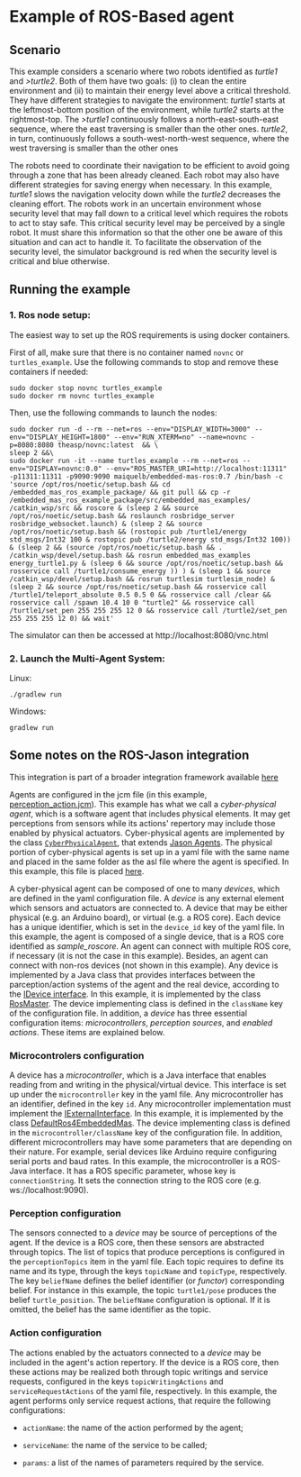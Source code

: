 # Example of ROS-Based agent

## Scenario
This example considers a scenario where two robots identified as <em>turtle1</em> and <em>>turtle2</em>. Both of them have two goals: (i) to clean the entire environment and (ii) to maintain their energy level above a critical threshold. They have different strategies to navigate the environment: <em>turtle1</em> starts at the leftmost-bottom position of the environment, while <em>turtle2</em> starts at the rightmost-top. The <em>>turtle1</em> continuously follows a north-east-south-east sequence, where the east traversing is smaller than the other ones. <em>turtle2</em>, in turn, continuously follows a south-west-north-west sequence, where the west traversing is smaller than the other ones

The robots need to coordinate their navigation to be efficient to avoid going through a zone that has been already cleaned. Each robot may also have different strategies for saving energy when necessary. In this example, <em>turtle1</em> slows the navigation velocity down while the <em>turtle2</em> decreases the cleaning effort. The robots work in an uncertain environment whose security level that may fall down to a critical level which requires the robots to act to stay safe. This critical security level may be perceived by a single robot. It must share this information so that the other one be aware of this situation and can act to handle it. To facilitate the observation of the security level, the simulator background is red when the security level is critical and blue otherwise.




## Running the example

<!--
=== Requirements
1. ROS 1 (recommended [ROS Noetic](http://wiki.ros.org/noetic)) or ROS 2 (recommended [ROS Humble](http://wiki.ros.org/humble)) 
2. [Rosbridge](http://wiki.ros.org/rosbridge_suite/Tutorials/RunningRosbridge)
3. [Turtlesim](http://wiki.ros.org/turtlesim)

-->

### 1. Ros node setup:
<!--It is possible to choose between a container-based setup (only Docker is required) and a local setup (ROS core and related tools are required).

#### 1.1 Container-based setup: 
Requirements: [Docker](https://www.docker.com/)
-->

The easiest way to set up the ROS requirements is using docker containers.

First of all, make sure that there is no container named ```novnc``` or ```turtles_example```. Use the following commands to stop and remove these containers if needed:
```
sudo docker stop novnc turtles_example
sudo docker rm novnc turtles_example
```

Then, use the following commands to launch the nodes:
   ```
sudo docker run -d --rm --net=ros --env="DISPLAY_WIDTH=3000" --env="DISPLAY_HEIGHT=1800" --env="RUN_XTERM=no" --name=novnc -p=8080:8080 theasp/novnc:latest  && \
sleep 2 &&\
sudo docker run -it --name turtles_example --rm --net=ros --env="DISPLAY=novnc:0.0" --env="ROS_MASTER_URI=http://localhost:11311" -p11311:11311 -p9090:9090 maiquelb/embedded-mas-ros:0.7 /bin/bash -c 'source /opt/ros/noetic/setup.bash && cd /embedded_mas_ros_example_package/ && git pull && cp -r /embedded_mas_ros_example_package/src/embedded_mas_examples/ /catkin_wsp/src && roscore & (sleep 2 && source /opt/ros/noetic/setup.bash && roslaunch rosbridge_server rosbridge_websocket.launch) & (sleep 2 && source /opt/ros/noetic/setup.bash && (rostopic pub /turtle1/energy std_msgs/Int32 100 & rostopic pub /turtle2/energy std_msgs/Int32 100)) & (sleep 2 && (source /opt/ros/noetic/setup.bash && . /catkin_wsp/devel/setup.bash && rosrun embedded_mas_examples energy_turtle1.py & (sleep 6 && source /opt/ros/noetic/setup.bash && rosservice call /turtle1/consume_energy )) ) & (sleep 1 && source /catkin_wsp/devel/setup.bash && rosrun turtlesim turtlesim_node) & (sleep 2 && source /opt/ros/noetic/setup.bash && rosservice call /turtle1/teleport_absolute 0.5 0.5 0 && rosservice call /clear && rosservice call /spawn 10.4 10 0 "turtle2" && rosservice call /turtle1/set_pen 255 255 255 12 0 && rosservice call /turtle2/set_pen 255 255 255 12 0) && wait'

   ```
The simulator can then be accessed at http://localhost:8080/vnc.html

<!--
##### 1.1.2 ROS 2:
```
sudo docker run -d --rm --net=ros --env="DISPLAY_WIDTH=3000" --env="DISPLAY_HEIGHT=1800" --env="RUN_XTERM=no" --name=novnc -p=8080:8080 theasp/novnc:latest  && \
sudo docker run -d --net=ros --name roscore --rm osrf/ros:noetic-desktop-full roscore && \
sudo docker run -it --net=ros --env="DISPLAY=novnc:0.0" --env="ROS_MASTER_URI=http://roscore:11311" --rm --name embedded-mas-example -p9090:9090 maiquelb/embedded-mas-ros2:0.5 /bin/bash -c "source /opt/ros/humble/setup.bash && ros2 run turtlesim turtlesim_node" & \
(until sudo docker exec embedded-mas-example /bin/bash -c "echo '***** ROS container is ready *****'" 2>/dev/null; do echo "waiting for ROS container to start..."; sleep 1; done  && \
sudo docker exec  embedded-mas-example /bin/bash -c "source /opt/ros/humble/setup.bash && ros2 launch rosbridge_server rosbridge_websocket_launch.xml")
```

#### 1.2 Local setup: 
Requirements
1. ROS 1 (recommended [ROS Noetic](http://wiki.ros.org/noetic)) or ROS 2 (recommended [ROS Humble](http://wiki.ros.org/humble))
2. [Rosbridge](http://wiki.ros.org/rosbridge_suite/Tutorials/RunningRosbridge)

To run the ROS node in your computer, run the following steps:

##### 1.2.1  Start the roscore:
ROS 1: ``` roscore ```

ROS 2: this step is not requred.

##### 1.1.2. Launch the bridge between ROS and Java
ROS 1:
```
roslaunch rosbridge_server rosbridge_websocket.launch
```

ROS 2:
```
ros2 launch rosbridge_server rosbridge_websocket_launch.xml
```

##### 1.1.3. Launch the turtlesim simulation
ROS 1: 
```
(rosrun turtlesim turtlesim_node &\ 
 (sleep 1 && rosservice call /turtle1/teleport_absolute 0.5 0.5 0 &&\ 
 rosservice call /clear )) &\
(sleep 2 && rosservice call /spawn 10.4 10 0 "turtle2")
```
ROS 2:
```
ros2 run turtlesim turtlesim_node &\
 (sleep 1 &&\ 
  ros2 service call /turtle1/teleport_absolute turtlesim/srv/TeleportAbsolute "{x: 0.5, y: 0.5, theta: 0}" &&\ 
  ros2 service call /clear std_srvs/srv/Empty) &\
(sleep 1 && ros2 service call /spawn turtlesim/srv/Spawn "{x: 10.4, y: 10.0, theta: 0.0, name: 'turtle2'}")
```

<!--
rosservice call /turtle1/teleport_absolute 0.5 0.5 0
rosservice call /clear
rostopic pub /turtle1/energy std_msgs/Int32 100

rosservice call /spawn 10.4 10 0 "turtle2"


rosrun turtlesim turtlesim_node && \
rosservice call /turtle1/teleport_absolute 0.5 0.5 0

rosrun turtlesim turtlesim_node & (sleep 2 && rosservice call /turtle1/teleport_absolute 0.5 0.5 0 && rosservice call /clear) & (sleep 2 && rosservice call /spawn 10.4 10 0 "turtle2" ) & python3 src/python/energy.py 

-->


### 2. Launch the Multi-Agent System:

Linux:
```
./gradlew run
```
Windows:
```
gradlew run 
```

## Some notes on the ROS-Jason integration
This integration is part of a broader integration framework available [here](https://github.com/embedded-mas/embedded-mas)

Agents are configured in the jcm file (in this example, [perception_action.jcm](perception_action.jcm)). This example has what we call a <em>cyber-physical agent</em>, which is a software agent that includes physical elements. It may get perceptions from sensors while its actions' repertory may include those enabled by physical actuators. Cyber-physical agents are implemented by the class [`CyberPhysicalAgent`](https://github.com/embedded-mas/embedded-mas/blob/master/src/main/java/embedded/mas/bridges/jacamo/CyberPhysicalAgent.java), that extends [Jason Agents](https://github.com/jason-lang/jason/blob/master/src/main/java/jason/asSemantics/Agent.java). The physical portion of cyber-physical agents is set up in a yaml file with the same name and placed in the same folder as the asl file where the agent is specified. In this example, this file is placed [here](src/agt/sample_agent.yaml).


A cyber-physical agent can be composed of one to many <em>devices</em>, which are defined in the yaml configuration file. A <em>device</em> is any external element which sensors and actuators are connected to. A device that may be either physical (e.g. an Arduino board), or virtual (e.g. a ROS core). Each device has a unique identifier, which is set in the ```device_id``` key of the yaml file. In this example, the agent is composed of a single device, that is a ROS core identified as <em>sample_roscore</em>. An agent can connect with multiple ROS core, if necessary (it is not the case in this example). Besides, an agent can connect with non-ros devices (not shown in this example). Any device is implemented by a Java class that provides interfaces between the parception/action systems of the agent and the real device, according to the [IDevice interface](https://github.com/embedded-mas/embedded-mas/blob/master/src/main/java/embedded/mas/bridges/jacamo/IDevice.java). In this example, it is implemented by the class [RosMaster](https://github.com/embedded-mas/embedded-mas/blob/master/src/main/java/embedded/mas/bridges/ros/RosMaster.java). The device implementing class is defined in the ```className``` key of the configuration file. In addition, a <em>device</em> has three essential configuration items: <em>microcontrollers</em>, <em>perception sources</em>, and <em>enabled actions</em>. These items are explained below.


### Microcontrolers configuration
A device has a <em>microcontroller</em>, which is a Java interface that enables reading from and writing in the physical/virtual device. This interface is set up under the ```microcontroller``` key in the yaml file. Any microcontroller has an identifier, defined in the key ```id```. Any microcontroller implementation must implement the [IExternalInterface](https://github.com/embedded-mas/embedded-mas/blob/master/src/main/java/embedded/mas/bridges/jacamo/IExternalInterface.java). In this example, it is implemented by the class [DefaultRos4EmbeddedMas](https://github.com/embedded-mas/embedded-mas/blob/master/src/main/java/embedded/mas/bridges/ros/DefaultRos4EmbeddedMas.java). The device implementing class is defined in the ```microcontroller/className``` key of the configuration file. In addition, different microcontrollers may have some parameters that are depending on their nature. For example, serial devices like Arduino require configuring serial ports and baud rates. In this example, the microcontroller is a ROS-Java interface. It has a ROS specific parameter, whose key is ```connectionString```. It sets the connection string to the ROS core (e.g. ws://localhost:9090).


### Perception configuration
The sensors connected to a <em>device</em> may be source of perceptions of the agent. If the device is a ROS core, then these sensors are abstracted through topics. The list of topics that produce perceptions is configured in the ```perceptionTopics``` item in the yaml file.  Each topic requires to define its name and its type, through the keys ```topicName``` and ```topicType```, respectively. The key ```beliefName``` defines the belief identifier (or <em>functor</em>) corresponding belief. For instance in this example, the topic ```turtle1/pose``` produces the belief ```turtle_position```. The ```beliefName``` configuration is optional. If it is omitted, the belief has the same identifier as the topic.

### Action configuration   
The actions enabled by the actuators connected to a <em>device</em> may be included in the agent's action repertory. If the device is a ROS core, then these actions may be realized both through topic writings and service requests, configured in the keys ```topicWritingActions``` and ```serviceRequestActions``` of the yaml file, respectively. In this example, the agent performs only service request actions, that require the following configurations:
    
   - ```actionName```: the name of the action performed by the agent;

   - ```serviceName```: the name of the service to be called;

   - ```params```: a list of the names of parameters required by the service.




